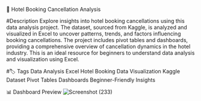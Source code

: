 🏨 Hotel Booking Cancellation Analysis

#Description
Explore insights into hotel booking cancellations using this data analysis project. The dataset, sourced from Kaggle, is analyzed and visualized in Excel to uncover patterns, trends, and factors influencing booking cancellations. The project includes pivot tables and dashboards, providing a comprehensive overview of cancellation dynamics in the hotel industry. This is an ideal resource for beginners to understand data analysis and visualization using Excel.

#🏷️ Tags
Data Analysis
Excel
Hotel Booking
Data Visualization
Kaggle Dataset
Pivot Tables
Dashboards
Beginner-Friendly
Insights

📊 Dashboard Preview
![Screenshot (233)](https://github.com/user-attachments/assets/e142d67d-01dc-4239-a3e7-03e56827f8d6)

